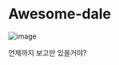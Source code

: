 # Awesome-dale

![image](https://user-images.githubusercontent.com/78056880/170869565-fafc1fec-4b04-4a37-b90e-f05977977ce4.png)

언제까지 보고만 있을거야?
